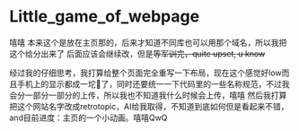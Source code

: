 # Little_game_of_webpage
嘻嘻
本来这个是放在主页那的，后来才知道不同库也可以用那个域名，所以我把这个给分出来了
后面应该会继续改，但是~~等军训完，quite upset, u know~~

经过我的仔细思考，我打算给整个页面完全重写一下布局，现在这个感觉好low而且手机上的显示都成一坨💩了，同时还要统一一下代码里的一些名称规范，不过我会分一部分一部分的上传，所以我也不知道我什么时候会上传，嘻嘻
然后我打算把这个网站名字改成retrotopic，AI给我取得，不知道到底如何但是看起来不错，and目前进度：主页的一个小动画。嘻嘻QwQ